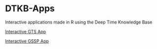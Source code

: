 # DTKB-Apps
Interactive applications made in R using the Deep Time Knowledge Base

[Interactive GTS App](./Interactive&#32;GTS&#32;App)

[Interactive GSSP App](./Interactive&#32;GSSP&#32;App)
